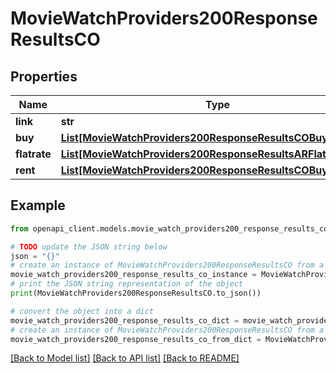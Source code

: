 # MovieWatchProviders200ResponseResultsCO


## Properties

Name | Type | Description | Notes
------------ | ------------- | ------------- | -------------
**link** | **str** |  | [optional] 
**buy** | [**List[MovieWatchProviders200ResponseResultsCOBuyInner]**](MovieWatchProviders200ResponseResultsCOBuyInner.md) |  | [optional] 
**flatrate** | [**List[MovieWatchProviders200ResponseResultsARFlatrateInner]**](MovieWatchProviders200ResponseResultsARFlatrateInner.md) |  | [optional] 
**rent** | [**List[MovieWatchProviders200ResponseResultsCOBuyInner]**](MovieWatchProviders200ResponseResultsCOBuyInner.md) |  | [optional] 

## Example

```python
from openapi_client.models.movie_watch_providers200_response_results_co import MovieWatchProviders200ResponseResultsCO

# TODO update the JSON string below
json = "{}"
# create an instance of MovieWatchProviders200ResponseResultsCO from a JSON string
movie_watch_providers200_response_results_co_instance = MovieWatchProviders200ResponseResultsCO.from_json(json)
# print the JSON string representation of the object
print(MovieWatchProviders200ResponseResultsCO.to_json())

# convert the object into a dict
movie_watch_providers200_response_results_co_dict = movie_watch_providers200_response_results_co_instance.to_dict()
# create an instance of MovieWatchProviders200ResponseResultsCO from a dict
movie_watch_providers200_response_results_co_from_dict = MovieWatchProviders200ResponseResultsCO.from_dict(movie_watch_providers200_response_results_co_dict)
```
[[Back to Model list]](../README.md#documentation-for-models) [[Back to API list]](../README.md#documentation-for-api-endpoints) [[Back to README]](../README.md)


